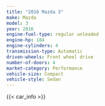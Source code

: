 ```yaml
---
title: "2016 Mazda 3"
make: Mazda
model: 3
year: 2016
engine-fuel-type: regular unleaded
engine-hp: 184
engine-cylinders: 4
transmission-type: Automatic
driven-wheels: Front wheel drive
number-of-doors: 4
market-category: Performance
vehicle-size: Compact
vehicle-style: Sedan
---
```


{{< car_info >}}
